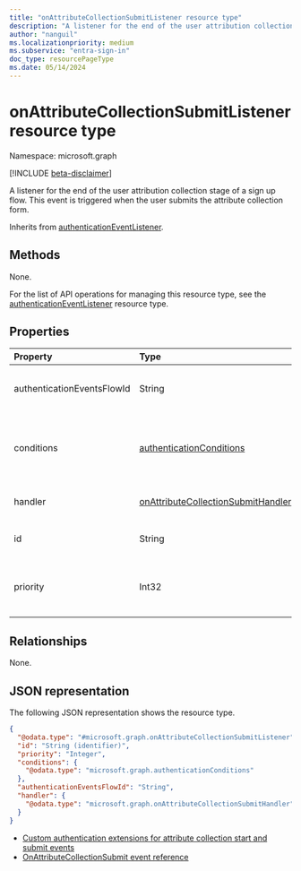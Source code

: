 ```yaml
---
title: "onAttributeCollectionSubmitListener resource type"
description: "A listener for the end of the user attribution collection stage of a sign up flow. This event is triggered when the user submits the attribute collection form."
author: "nanguil"
ms.localizationpriority: medium
ms.subservice: "entra-sign-in"
doc_type: resourcePageType
ms.date: 05/14/2024
---
```


# onAttributeCollectionSubmitListener resource type

Namespace: microsoft.graph

[!INCLUDE [beta-disclaimer](../../includes/beta-disclaimer.md)]

A listener for the end of the user attribution collection stage of a sign up flow. This event is triggered when the user submits the attribute collection form. 

Inherits from [authenticationEventListener](../resources/authenticationeventlistener.md).

## Methods
None.

For the list of API operations for managing this resource type, see the [authenticationEventListener](../resources/authenticationeventlistener.md) resource type.

## Properties
|Property|Type|Description|
|:---|:---|:---|
|authenticationEventsFlowId|String|The identifier of the authenticationEventsFlow object. Inherited from [authenticationEventListener](../resources/authenticationeventlistener.md).|
|conditions|[authenticationConditions](../resources/authenticationconditions.md)|The conditions on which this authenticationEventListener should trigger. Inherited from [authenticationEventListener](../resources/authenticationeventlistener.md).|
|handler|[onAttributeCollectionSubmitHandler](../resources/onattributecollectionsubmithandler.md)|Configuration for what to invoke if the event resolves to this listener. |
|id|String|Identifier for this authenticationEventListener. Inherited from [entity](../resources/entity.md).|
|priority|Int32|The priority of this listener. Between 0 (lower priority) and 1000 (higher priority). Inherited from [authenticationEventListener](../resources/authenticationeventlistener.md).|

## Relationships
None.

## JSON representation
The following JSON representation shows the resource type.
<!-- {
  "blockType": "resource",
  "keyProperty": "id",
  "@odata.type": "microsoft.graph.onAttributeCollectionSubmitListener",
  "baseType": "microsoft.graph.authenticationEventListener",
  "openType": false
}
-->
``` json
{
  "@odata.type": "#microsoft.graph.onAttributeCollectionSubmitListener",
  "id": "String (identifier)",
  "priority": "Integer",
  "conditions": {
    "@odata.type": "microsoft.graph.authenticationConditions"
  },
  "authenticationEventsFlowId": "String",
  "handler": {
    "@odata.type": "microsoft.graph.onAttributeCollectionSubmitHandler"
  }
}
```

- [Custom authentication extensions for attribute collection start and submit events](/entra/identity-platform/custom-extension-attribute-collection)
- [OnAttributeCollectionSubmit event reference](/entra/identity-platform/custom-extension-onattributecollectionsubmit-reference)
